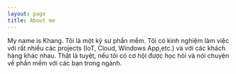 ```yaml
---
layout: page
title: About me
---
```


My name is Khang. Tôi là một kỹ sư phần mềm.
Tôi có kinh nghiệm làm việc với rất nhiều các projects (IoT, Cloud, Windows App,etc.) và với các khách hàng khác nhau.
Thật là tuyệt, nếu tôi có cơ hội được học hỏi và nói chuyện về phần mềm với các bạn trong ngành. 

